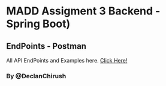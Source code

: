 # MADD Assigment 3 Backend - Spring Boot)

## EndPoints - Postman
All API EndPoints and Examples here.
[Click Here!](https://www.postman.com/lunar-water-593774/workspace/madd-assigment-ios/collection/13228835-f003b2f6-6367-4167-b05b-b36dd33f2643?action=share&creator=13228835)

### By @DeclanChirush